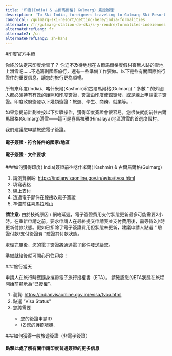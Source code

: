 ```yaml
---
title: '印度(India) & 古爾馬爾格( Gulmarg) 簽證辦理'
description: 'To Ski India, foreigners traveling to Gulmarg Ski Resort must apply for a Visa for India. Follow these tips to make your Ski Himalaya trip much smoother.'
canonical: /gulmarg-ski-resort/getting-here/india-formalities
alternate: /fr/gulmarg-station-de-ski/s-y-rendre/formalites-indeiennes
alternateHrefLang: fr
alternate2: /cn
alternateHrefLang2: zh-hans
---
```


#印度官方手續

你終於決定來印度滑雪了？ 你迫不及待地想在古爾馬爾格度假村杳無人跡的雪地上滑雪吧......不過籌劃國際旅行，還有一些準備工作要做。以下是些有關國際旅行證件的重要信息，讓您的旅行更為順暢。

所有來印度(India)、喀什米爾(Kashmir)和古爾馬爾格(Gulmarg) " 多數 " 的外國人都必須持有有效的護照和印度簽證，簽證由印度使館簽發，或是線上申請電子簽證。印度政府簽發以下幾類簽證：旅遊、學生、商務、就業等。. 

如果您提前計劃並按以下步驟操作，獲得印度簽證會很容易，您很快就能前往古爾馬爾格(Gulmarg)滑雪——這可是喜馬拉雅(Himalaya)地區滑雪的首選度假村。

我們建議您申請旅遊電子簽證。

<div class="accordion pricing">
      <article class="ac-item">
          <h4 class="ac-title">電子簽證 - 符合條件的國家/地區</h4>
          <div class="ac-content" style="display: none;">
          <h5>請確保您的國籍可以申請電子簽證</h5>
				<p>阿爾巴尼亞，安道爾，安哥拉，安圭拉，安提瓜和巴布達，阿根廷，亞美尼亞，阿魯巴，澳大利亞，奧地利，阿塞拜疆，巴哈馬，巴巴多斯，比利時，伯利茲，玻利維亞，波斯尼亞和黑塞哥維那，博茨瓦納，巴西，文萊，保加利亞，布隆迪，柬埔寨，喀麥隆聯盟共和國，加拿大，佛得角，開曼群島，智利，中國，中國 - 香港特別行政區，中國 - 特區澳門，哥倫比亞，科摩羅，庫克群島，哥斯達黎加，科特迪瓦，克羅地亞，古巴，塞浦路斯，捷克共和國，丹麥，吉布提，多米尼克，多米尼加共和國，東帝汶，厄瓜多爾，薩爾瓦多，厄立特里亞，愛沙尼亞，斐濟，芬蘭，法國，加蓬，岡比亞，格魯吉亞，德國，加納，希臘，格林納達，危地馬拉，幾內亞，圭亞那，海地，洪都拉斯，匈牙利，冰島，印度尼西亞，伊朗，愛爾蘭，以色列，意大利，牙買加，日本，約旦，哈薩克斯坦，肯尼亞，基里巴斯，吉爾吉斯斯坦，老撾，拉脫維亞，萊索托，利比里亞，列支敦士登，立陶宛，盧森堡，馬達加斯加，馬拉維，馬來西亞，馬里，馬耳他，馬紹爾群島，毛里求斯，墨西哥，密克羅尼西亞，摩爾多瓦，摩納哥，蒙古，黑山，莫ntserrat，莫桑比克，緬甸，納米比亞，瑙魯，荷蘭，新西蘭，尼加拉瓜，尼日爾共和國，紐埃島，挪威，阿曼，帕勞，巴勒斯坦，巴拿馬，巴布亞新幾內亞，巴拉圭，秘魯，菲律賓，波蘭，葡萄牙，卡塔爾，共和國韓國，馬其頓共和國，羅馬尼亞，俄羅斯，盧旺達，聖克里斯托弗和尼維斯，聖盧西亞，聖文森特和格林納丁斯，薩摩亞，聖馬力諾，塞內加爾，塞爾維亞，塞舌爾，塞拉利昂，新加坡，斯洛伐克，斯洛文尼亞，所羅門群島，南非，西班牙，斯里蘭卡，蘇里南，斯威士蘭，瑞典，瑞士，台灣，塔吉克斯坦，坦桑尼亞，泰國，湯加，特立尼達和多巴哥，特克斯和凱科斯群島，圖瓦盧，阿聯酋，烏干達，烏克蘭，英國，烏拉圭，美國，烏茲別克斯坦，瓦努阿圖，梵蒂岡城 - 羅馬教廷，委內瑞拉，越南，贊比亞和津巴布韋。参考资料: <a href="https://indianvisaonline.gov.in/evisa/tvoa.html" target="_blank">www.indianvisaonline.gov.in/visa/</a></p> 
          </div>
      </article>
     <article class="ac-item" style="margin-top:-1px;">
          <h4 class="ac-title">電子簽證 - 文件要求</h4>
          <div class="ac-content" style="display: none;">
          
              <h5>掃描護照上照片和詳細資訊的生物頁面</h5>
              <ul>
                  <li>格式: PDF</li>
                  <li>尺寸:最小10 KB，最大300 KB</li>
              </ul>    
             <h5>數位照片</h5>
              <ul>
                    <li>格式t: JPEG</li>
                    <li>尺寸: 最小10 KB，最大1 MB</li>
                    <li>最小350 x 350像素</li>
                    <li>照片應呈現全臉、前視圖、睜眼、無眼鏡</li>
                    <li>中心位於框架內，從頭髮頂部到下巴底部呈現完整頭部</li>
                    <li>背景應為淺色或白色背景</li>
                    <li>臉部或背景上無陰影</li>
                    <li>沒有邊框</li>
              </ul>
          </div>
      </article>
    <article class="ac-item" style="margin-top:-1px;">
          <h4 class="ac-title">電子簽證 - 申請前</h4>
          <div class="ac-content" style="display: none;">
          
              <h5>注意事項</h5>
              <ol>
                  	<li>符合條件的國家/地區的申請人必須在抵達日期前至少4天在線申請。</li>
                    <li>確保掃描的生物頁面中顯示的詳細資訊清晰可讀，以避免被拒絕。</li>
                    <li>所有電子簽證費用均不予退還。</li>
              </ol>    
          </div>
      </article>
</div>


###如何獲得印度( India)簽證前往喀什米爾( Kashmir) &amp; 古爾馬爾格(Gulmarg)
<ol>
    <li>請瀏覽網站: <a href="https://indianvisaonline.gov.in/evisa/tvoa.html" target="_blank">https://indianvisaonline.gov.in/evisa/tvoa.html</a></li>
	<li>填寫表格</li>
    <li>線上支付</li>
    <li>透過電子郵件在線接收電子簽證</li>
    <li>準備前往喜馬拉雅山</li>
</ol>

**請注意:**  由於技術原因 / 網絡延遲，電子簽證費用支付狀態更新最多可能需要2小時。在重新申請之前，要求申請人在最終提交申請表並支付費用後，需等待2小時更新付款狀態。假如已扣除了電子簽證費用但狀態未更新，建議申請人點選 “ 驗證付款/支付簽證費 ”驗證其付款狀態。

處理完畢後，您的電子簽證將通過電子郵件發送給您。

準備就緒後就可開心飛往印度！

###旅行當天

申請人在旅行時應隨身攜帶電子旅行授權書（ETA）。 請確認您的ETA狀態在旅程開始前顯示為“已授權”。

<ol>
    <li>瀏覽: <a href="https://indianvisaonline.gov.in/evisa/tvoa.html" target="_blank">https://indianvisaonline.gov.in/evisa/tvoa.html</a></li>
	<li>點選 "Visa Status"</li>
    <li>您將需要</li>
    <ul>
    <li>您的簽證申請ID</li>
    <li>(2)您的護照號碼.</li>
    </ul>
</ol>

###如何獲得一般旅遊簽證（非電子簽證）

<div class="accordion pricing">
      <article class="ac-item">
          <h4 class="ac-title">點擊此處了解有關申請印度普通簽證的更多信息</h4>
          <div class="ac-content" style="display: none;">

<p>申請印度簽證可在印度政府網站上找到: <a href="https://indianvisaonline.gov.in/visa/" target="_blank">www.indianvisaonline.gov.in/visa/</a></p>

              <p><strong>請注意 :</strong> 必須通過線上申請簽證（不接受手寫申請）</p>

<p>進入網站後，點擊“Online Visa Application”和“online application link”填寫網上申請表。 在完成網上簽證申請之前，請仔細閱讀下面的兩種說明。</p>

              <ul>
<li>有關如何填寫網上申請表的說明，請單擊“Instructions for form” </li>
<li>有關網上申請的重要技術信息，請單擊“Technical Info”</li>
              </ul>

              <p>必須通過點擊網上表格上的“Select Mission”，與相應的印度使館安排預約</p>

<p>網上表格填寫完畢後，您必須將簽過名的網上申請表、護照和任何其他證明文件提交給相應的印度簽證申請中心（IVAC）或直接提交給對應的印度使館。</p>

<p>提交表格後系統將自動生成一個文件編號，申請人應保留文件編號以進行以後的溝通。</p>

<h4>印度和古爾馬格申請簽證作業時間</h4>

<p>收到簽證申請後，印度使館需要至少3個工作日處理申請案，並根據申請人的國籍簽發簽證（特殊情況除外）。</p>

<p>如果您已經在網上申請印度簽證並希望了解申請狀態，請單擊概況頁上的“Visa Enquiry”連結：<a href="https://indianvisaonline.gov.in/visa/" target="_blank">www.indianvisaonline.gov.in/visa/</a>.</p>

<h4>申請印度簽證要求 &amp; 古爾馬爾格(Gulmarg)</h4>

<h5>相片要求:</h5>

              <ul>
<li>所有簽證申請人都提交一張5厘米×5厘米（2英寸×2英寸）的照片：</li>
<ul>
<li>照片必須是淺色或白色背景，沒有邊框</li>
<li>照片應為正面人像（頭發頂部至下巴的頂部）</li>
<li>眼睛應是睜開的，臉部或背景上沒有陰影</li>
    </ul>
              </ul>
<h4>簽證費用</h4>

<p>簽證費取決於申請簽證的類型和簽證的有效時間，含一筆基本費和一筆特殊費。 網上申請流程結束時將顯示基本費。請註意，這只是一項指示性費用，之後將收取實際最終費用。所有簽證費均不予退還。</p>

<p>有關簽證費的更多資訊，最好咨詢當地大使館。以下是一些大使館網站：</p>

    <ul>
        <li>澳洲: <a href="http://www.hcindia-au.org/" target="_blank">www.hcindia-au.org</a></li>
<li>歐洲:  <a href="http://www.indianholiday.com/" target="_blank">www.indianholiday.com</a></li>
<li>中東:  <a href="http://india.visahq.com/embassy/bahrain/" target="_blank">www.indianembassy-bah.com</a></li>
<li>英國:  <a href="https://www.hcilondon.in/" target="_blank">www.hcilondon.in</a></li>
<li>美國:  <a href="https://www.indianembassy.org/" target="_blank">www.indianembassy.org</a></li>
<li>東南亞:  <a href="http://www.indianembassy.org.cn/" target="_blank">www.indianembassy.org.cn</a></li>
    </ul>
          </div>
          </article>
              </div>
